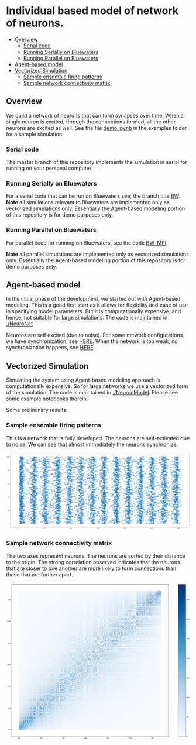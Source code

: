 # Individual based model of network of neurons.

<!-- TOC depthFrom:2 depthTo:3 withLinks:1 updateOnSave:1 orderedList:0 -->

- [Overview](#overview)
	- [Serial code](#serial-code)
	- [Running Serially on Bluewaters](#running-serially-on-bluewaters)
	- [Running Parallel on Bluewaters](#running-parallel-on-bluewaters)
- [Agent-based model](#agent-based-model)
- [Vectorized Simulation](#vectorized-simulation)
	- [Sample ensemble firing patterns](#sample-ensemble-firing-patterns)
	- [Sample network connectivity matrix](#sample-network-connectivity-matrix)

<!-- /TOC -->

## Overview
We build a network of neurons that can form synapses over time. When a single neuron is excited, through the connections formed, all the other neurons are excited as well. See the file [demo.ipynb](https://github.com/sahandha/NeuroNet/blob/master/examples/demo.ipynb) in the examples folder for a sample simulation.

### Serial code

The master branch of this repository implements the simulation in serial for running on your personal computer.

### Running Serially on Bluewaters

For a serial code that can be run on Bluewaters see, the branch title [BW](https://github.com/sahandha/NeuroNet/tree/BW).
**Note** all simulations relevant to Bluewaters are implemented only as vectorized simulations only. Essentially the Agent-based modeling portion of this repository is for demo purposes only.

### Running Parallel on Bluewaters

For parallel code for running on Bluewaters, see the code [BW_MPI](https://github.com/sahandha/NeuroNet/tree/BW_MPI).

**Note** all parallel simulations are implemented only as vectorized simulations only. Essentially the Agent-based modeling portion of this repository is for demo purposes only.

## Agent-based model

In the initial phase of the development, we started out with Agent-based modeling. This is a good first start as it allows for flexibility and ease of use in specifying model parameters. But it is computationally expensive, and hence, not suitable for large simulations. The code is maintained in [./NeuroNet](./NeuroNet)

Neurons are self excited (due to noise). For some network configurations, we have synchronization, see [HERE](https://github.com/sahandha/NeuroNet/blob/master/NeuronModel/Demo-Copy2.ipynb). When the network is too weak, no synchronization happens, see [HERE](https://github.com/sahandha/NeuroNet/blob/master/NeuronModel/Demo-Copy3.ipynb).

## Vectorized Simulation

Simulating the system using Agent-based modeling approach is computationally expensive. So for large networks we use a vectorized form of the simulation. The code is maintained in [./NeuronModel](./NeuronModel). Please see some example notebooks therein.

Some preliminary results:

### Sample ensemble firing patterns

This is a network that is fully developed. The neurons are self-activated due to noise. We can see that almost immediately the neurons synchronize.

![Adjacency matrix](./Images/TimeFrequency.png)

### Sample network connectivity matrix

The two axes represent neurons. The neurons are sorted by their distance to the origin. The strong correlation observed indicates that the neurons that are closer to one another are more likely to form connections than those that are further apart.

![Adjacency matrix](./Images/AdjacencyMatrix.png)
